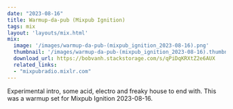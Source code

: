 ```yaml
---
date: "2023-08-16"
title: Warmup-da-pub (Mixpub Ignition)
tags: mix
layout: 'layouts/mix.html'
mix:
  image: '/images/warmup-da-pub-(mixpub_ignition_2023-08-16).png'
  thumbnail: '/images/warmup-da-pub-(mixpub_ignition_2023-08-16).thumbnail.png'
  download_url: https://bobvanh.stackstorage.com/s/qPiDqKRXtZ2e6AUX
  related_links:
  - "mixpubradio.mixlr.com"
---
```


Experimental intro, some acid, electro and freaky house to end with. This was a warmup set for Mixpub Ignition 2023-08-16. 
